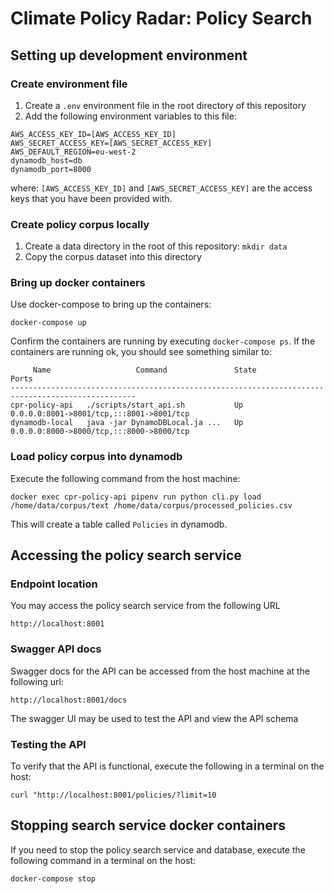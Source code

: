 # Climate Policy Radar: Policy Search
## Setting up development environment
### Create environment file
1. Create a ```.env``` environment file in the root directory of this repository
2. Add the following environment variables to this file:

```
AWS_ACCESS_KEY_ID=[AWS_ACCESS_KEY_ID]
AWS_SECRET_ACCESS_KEY=[AWS_SECRET_ACCESS_KEY]
AWS_DEFAULT_REGION=eu-west-2
dynamodb_host=db
dynamodb_port=8000
```

where: ```[AWS_ACCESS_KEY_ID]``` and ```[AWS_SECRET_ACCESS_KEY]``` are the access keys that you have been provided with.

### Create policy corpus locally
1. Create a data directory in the root of this repository: ```mkdir data```
2. Copy the corpus dataset into this directory

### Bring up docker containers
Use docker-compose to bring up the containers:

```docker-compose up```

Confirm the containers are running by executing ```docker-compose ps```. If the containers are running ok, you should see something similar to:

```
     Name                   Command               State                    Ports                  
--------------------------------------------------------------------------------------------------
cpr-policy-api   ./scripts/start_api.sh           Up      0.0.0.0:8001->8001/tcp,:::8001->8001/tcp
dynamodb-local   java -jar DynamoDBLocal.ja ...   Up      0.0.0.0:8000->8000/tcp,:::8000->8000/tcp
```

### Load policy corpus into dynamodb
Execute the following command from the host machine:

```
docker exec cpr-policy-api pipenv run python cli.py load /home/data/corpus/text /home/data/corpus/processed_policies.csv
```

This will create a table called ```Policies``` in dynamodb.

## Accessing the policy search service
### Endpoint location
You may access the policy search service from the following URL

```http://localhost:8001```

### Swagger API docs
Swagger docs for the API can be accessed from the host machine at the following url:

```http://localhost:8001/docs```

The swagger UI may be used to test the API and view the API schema

### Testing the API
To verify that the API is functional, execute the following in a terminal on the host:

```curl "http://localhost:8001/policies/?limit=10```

## Stopping search service docker containers
If you need to stop the policy search service and database, execute the following command in a terminal on the host:

```docker-compose stop```